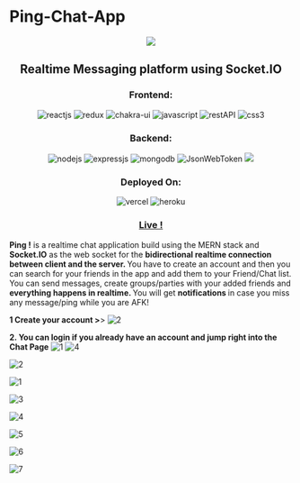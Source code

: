 # Ping-Chat-App

<p align="center">
<img src="https://user-images.githubusercontent.com/82367609/182313722-eaed9a88-1a26-4d6e-ac95-0c417dd2c9d9.png"/>
</p>

<h2 align="center">Realtime Messaging platform using Socket.IO</h2>

<h3 align="center">Frontend:</h4>

<p align="center">
  <img src="https://img.shields.io/badge/React-20232A?style=for-the-badge&logo=react&logoColor=61DAFB" alt="reactjs" />
  <img src="https://img.shields.io/badge/Redux-593D88?style=for-the-badge&logo=redux&logoColor=white" alt="redux" />
  <img src="https://img.shields.io/badge/Chakra%20UI-3bc7bd?style=for-the-badge&logo=chakraui&logoColor=white" alt="chakra-ui" />
  <img src="https://img.shields.io/badge/JavaScript-323330?style=for-the-badge&logo=javascript&logoColor=F7DF1E" alt="javascript" />
  <img src="https://img.shields.io/badge/Rest_API-02303A?style=for-the-badge&logo=react-router&logoColor=white" alt="restAPI" />
  <img src="https://img.shields.io/badge/SASS-hotpink.svg?style=for-the-badge&logo=SASS&logoColor=white" alt="css3" />
</p>


<h3 align="center">Backend:</h4>

<p align="center">
  <img src="https://img.shields.io/badge/Node.js-339933?style=for-the-badge&logo=nodedotjs&logoColor=white" alt="nodejs" />
  <img src="https://img.shields.io/badge/Express.js-000000?style=for-the-badge&logo=express&logoColor=white" alt="expressjs" />
  <img src="https://img.shields.io/badge/MongoDB-4EA94B?style=for-the-badge&logo=mongodb&logoColor=white" alt="mongodb" />
  <img src="https://img.shields.io/badge/JWT-000000?style=for-the-badge&logo=JSON%20web%20tokens&logoColor=white" alt="JsonWebToken" />
  <img src="https://img.shields.io/badge/Socket.io-black?style=for-the-badge&logo=socket.io&badgeColor=010101"/>
</p>


<h3 align="center">Deployed On:</h4>

<p align="center">
  <img src="https://img.shields.io/badge/vercel-%23000000.svg?style=for-the-badge&logo=vercel&logoColor=white" alt="vercel" />
  <img src="https://img.shields.io/badge/Heroku-430098?style=for-the-badge&logo=heroku&logoColor=white" alt="heroku" />
</p>

<h3 align="center"><a href="https://ping-chat-medusa-gitty.vercel.app/"><strong>Live !</strong></a></h3>

<strong>Ping !</strong> is a realtime chat application build using the MERN stack and <strong>Socket.IO</strong> as the web socket for the <strong> bidirectional realtime connection between client and the server. </strong> You have to create an account and then you can search for your friends in the app and add them to your Friend/Chat list. You can send messages, create groups/parties with your added friends and <strong> everything happens in  realtime. </strong> You will get <strong> notifications </strong> in case you miss any message/ping while you are AFK!

**1 Create your account >**>
![2](https://user-images.githubusercontent.com/82367609/182319603-012864d0-cdca-4702-8ff1-3805e37f4d21.png)

**2. You can login if you already have an account and jump right into the Chat Page**
![1](https://user-images.githubusercontent.com/82367609/182319727-df6fd98b-9f9f-4dba-9468-7d9a202dd335.png)
![4](https://user-images.githubusercontent.com/82367609/182319756-b072494d-eda3-4c4c-b1dc-734810309d05.png)

![2](https://user-images.githubusercontent.com/82367609/182319603-012864d0-cdca-4702-8ff1-3805e37f4d21.png)

![1](https://user-images.githubusercontent.com/82367609/182319727-df6fd98b-9f9f-4dba-9468-7d9a202dd335.png)

![3](https://user-images.githubusercontent.com/82367609/182319745-1b12ca31-eec3-48c4-8653-be7ebc0ac5bb.png)

![4](https://user-images.githubusercontent.com/82367609/182319756-b072494d-eda3-4c4c-b1dc-734810309d05.png)

![5](https://user-images.githubusercontent.com/82367609/182319772-cbd46918-b428-45d8-bc47-abfcb8236567.png)

![6](https://user-images.githubusercontent.com/82367609/182319786-9154c9ef-dac6-475d-a7a1-71f1cf8eba6a.png)

![7](https://user-images.githubusercontent.com/82367609/182319800-1cd6b551-650b-4d36-8b5a-c5423783f6ec.png)


